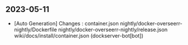 
## 2023-05-11
 * [Auto Generation] Changes : container.json nightly/docker-overseerr-nightly/Dockerfile nightly/docker-overseerr-nightly/release.json wiki/docs/install/container.json (dockserver-bot[bot])
